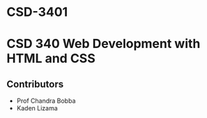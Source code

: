 # CSD-3401
<h1>CSD 340 Web Development with HTML and CSS</h1>
<h2>Contributors</h2>
<ul> <li>Prof Chandra Bobba</li>
<li>Kaden Lizama</li></ul>
